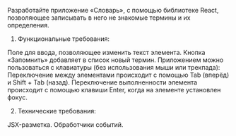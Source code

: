 Разработайте приложение «Словарь», с помощью библиотеке React, позволяющее записывать в него не знакомые термины и их определения.

1. Функциональные требования: 

Поле для ввода, позволяющее изменить текст элемента.
Кнопка «Запомнить» добавляет в список новый термин.
Приложением можно пользоваться с клавиатуры (без использования мыши или трекпада):
Переключение между элементами происходит с помощью Tab (вперёд) и Shift + Tab (назад).
Переключение выполненности элемента происходит с помощью клавиши Enter, когда на элементе установлен фокус.

2. Технические требования:

JSX-разметка.
Обработчики событий.
